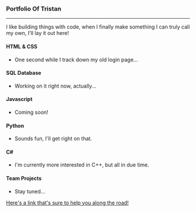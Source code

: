 ### Portfolio Of Tristan
***

I like building things with code, when I finally make something I can truly call my own, I'll lay it out here!
#### HTML & CSS
* One second while I track down my old login page...
#### SQL Database
* Working on it right now, actually...
#### Javascript
* Coming soon!
#### Python
* Sounds fun, I'll get right on that.
#### C#
* I'm currently more interested in C++, but all in due time.
#### Team Projects
* Stay tuned...

[Here's a link that's sure to help you along the road!](https://www.google.com/chrome/browser/)
